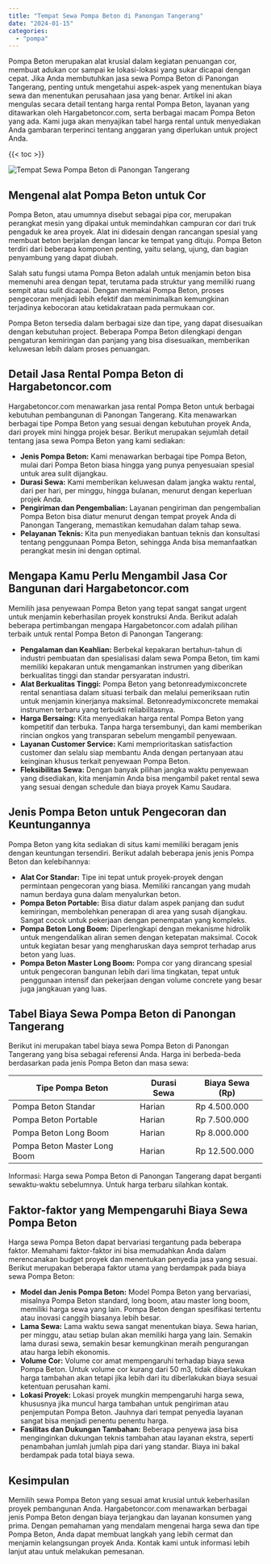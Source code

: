 ```yaml
---
title: "Tempat Sewa Pompa Beton di Panongan Tangerang"
date: "2024-01-15"
categories: 
  - "pompa"
---
```




Pompa Beton merupakan alat krusial dalam kegiatan penuangan cor, membuat adukan cor sampai ke lokasi-lokasi yang sukar dicapai dengan cepat. Jika Anda membutuhkan jasa sewa Pompa Beton di Panongan Tangerang, penting untuk mengetahui aspek-aspek yang menentukan biaya sewa dan menentukan perusahaan jasa yang benar. Artikel ini akan mengulas secara detail tentang harga rental Pompa Beton, layanan yang ditawarkan oleh Hargabetoncor.com, serta berbagai macam Pompa Beton yang ada. Kami juga akan menyajikan tabel harga rental untuk menyediakan Anda gambaran terperinci tentang anggaran yang diperlukan untuk project Anda.

{{< toc >}}

![Tempat Sewa Pompa Beton di Panongan Tangerang](https://hargareadymixid.github.io/pompa/concrete-pump%20(12).png)

## Mengenal alat Pompa Beton untuk Cor

Pompa Beton, atau umumnya disebut sebagai pipa cor, merupakan perangkat mesin yang dipakai untuk memindahkan campuran cor dari truk pengaduk ke area proyek. Alat ini didesain dengan rancangan spesial yang membuat beton berjalan dengan lancar ke tempat yang dituju. Pompa Beton terdiri dari beberapa komponen penting, yaitu selang, ujung, dan bagian penyambung yang dapat diubah.

Salah satu fungsi utama Pompa Beton adalah untuk menjamin beton bisa memenuhi area dengan tepat, terutama pada struktur yang memiliki ruang sempit atau sulit dicapai. Dengan memakai Pompa Beton, proses pengecoran menjadi lebih efektif dan meminimalkan kemungkinan terjadinya kebocoran atau ketidakrataan pada permukaan cor.

Pompa Beton tersedia dalam berbagai size dan tipe, yang dapat disesuaikan dengan kebutuhan project. Beberapa Pompa Beton dilengkapi dengan pengaturan kemiringan dan panjang yang bisa disesuaikan, memberikan keluwesan lebih dalam proses penuangan.

## Detail Jasa Rental Pompa Beton di Hargabetoncor.com

Hargabetoncor.com menawarkan jasa rental Pompa Beton untuk berbagai kebutuhan pembangunan di Panongan Tangerang. Kita menawarkan berbagai tipe Pompa Beton yang sesuai dengan kebutuhan proyek Anda, dari proyek mini hingga projek besar. Berikut merupakan sejumlah detail tentang jasa sewa Pompa Beton yang kami sediakan:

- **Jenis Pompa Beton:** Kami menawarkan berbagai tipe Pompa Beton, mulai dari Pompa Beton biasa hingga yang punya penyesuaian spesial untuk area sulit dijangkau.
- **Durasi Sewa:** Kami memberikan keluwesan dalam jangka waktu rental, dari per hari, per minggu, hingga bulanan, menurut dengan keperluan projek Anda.
- **Pengiriman dan Pengembalian:** Layanan pengiriman dan pengembalian Pompa Beton bisa diatur menurut dengan tempat proyek Anda di Panongan Tangerang, memastikan kemudahan dalam tahap sewa.
- **Pelayanan Teknis:** Kita pun menyediakan bantuan teknis dan konsultasi tentang penggunaan Pompa Beton, sehingga Anda bisa memanfaatkan perangkat mesin ini dengan optimal.

## Mengapa Kamu Perlu Mengambil Jasa Cor Bangunan dari Hargabetoncor.com

Memilih jasa penyewaan Pompa Beton yang tepat sangat sangat urgent untuk menjamin keberhasilan proyek konstruksi Anda. Berikut adalah beberapa pertimbangan mengapa Hargabetoncor.com adalah pilihan terbaik untuk rental Pompa Beton di Panongan Tangerang:

- **Pengalaman dan Keahlian:** Berbekal kepakaran bertahun-tahun di industri pembuatan dan spesialisasi dalam sewa Pompa Beton, tim kami memiliki kepakaran untuk mengamankan instrumen yang diberikan berkualitas tinggi dan standar persyaratan industri.
- **Alat Berkualitas Tinggi:** Pompa Beton yang betonreadymixconcrete rental senantiasa dalam situasi terbaik dan melalui pemeriksaan rutin untuk menjamin kinerjanya maksimal. Betonreadymixconcrete memakai instrumen terbaru yang terbukti reliabilitasnya.
- **Harga Bersaing:** Kita menyediakan harga rental Pompa Beton yang kompetitif dan terbuka. Tanpa harga tersembunyi, dan kami memberikan rincian ongkos yang transparan sebelum mengambil penyewaan.
- **Layanan Customer Service:** Kami memprioritaskan satisfaction customer dan selalu siap membantu Anda dengan pertanyaan atau keinginan khusus terkait penyewaan Pompa Beton.
- **Fleksibilitas Sewa:** Dengan banyak pilihan jangka waktu penyewaan yang disediakan, kita menjamin Anda bisa mengambil paket rental sewa yang sesuai dengan schedule dan biaya proyek Kamu Saudara.

## Jenis Pompa Beton untuk Pengecoran dan Keuntungannya

Pompa Beton yang kita sediakan di situs kami memiliki beragam jenis dengan keuntungan tersendiri. Berikut adalah beberapa jenis jenis Pompa Beton dan kelebihannya:

- **Alat Cor Standar:** Tipe ini tepat untuk proyek-proyek dengan permintaan pengecoran yang biasa. Memiliki rancangan yang mudah namun berdaya guna dalam menyalurkan beton.
- **Pompa Beton Portable:** Bisa diatur dalam aspek panjang dan sudut kemiringan, membolehkan penerapan di area yang susah dijangkau. Sangat cocok untuk pekerjaan dengan penempatan yang kompleks.
- **Pompa Beton Long Boom:** Diperlengkapi dengan mekanisme hidrolik untuk mengendalikan aliran semen dengan ketepatan maksimal. Cocok untuk kegiatan besar yang mengharuskan daya semprot terhadap arus beton yang luas.
- **Pompa Beton Master Long Boom:** Pompa cor yang dirancang spesial untuk pengecoran bangunan lebih dari lima tingkatan, tepat untuk penggunaan intensif dan pekerjaan dengan volume concrete yang besar juga jangkauan yang luas.

## Tabel Biaya Sewa Pompa Beton di Panongan Tangerang

Berikut ini merupakan tabel biaya sewa Pompa Beton di Panongan Tangerang yang bisa sebagai referensi Anda. Harga ini berbeda-beda berdasarkan pada jenis Pompa Beton dan masa sewa:

| Tipe Pompa Beton | Durasi Sewa | Biaya Sewa (Rp) |
| --- | --- | --- |
| Pompa Beton Standar | Harian | Rp 4.500.000 |
| Pompa Beton Portable | Harian | Rp 7.500.000 |
| Pompa Beton Long Boom | Harian | Rp 8.000.000 |
| Pompa Beton Master Long Boom | Harian | Rp 12.500.000 |

Informasi: Harga sewa Pompa Beton di Panongan Tangerang dapat berganti sewaktu-waktu sebelumnya. Untuk harga terbaru silahkan kontak.

## Faktor-faktor yang Mempengaruhi Biaya Sewa Pompa Beton

Harga sewa Pompa Beton dapat bervariasi tergantung pada beberapa faktor. Memahami faktor-faktor ini bisa memudahkan Anda dalam merencanakan budget proyek dan menentukan penyedia jasa yang sesuai. Berikut merupakan beberapa faktor utama yang berdampak pada biaya sewa Pompa Beton:

- **Model dan Jenis Pompa Beton:** Model Pompa Beton yang bervariasi, misalnya Pompa Beton standard, long boom, atau master long boom, memiliki harga sewa yang lain. Pompa Beton dengan spesifikasi tertentu atau inovasi canggih biasanya lebih besar.
- **Lama Sewa:** Lama waktu sewa sangat menentukan biaya. Sewa harian, per minggu, atau setiap bulan akan memiliki harga yang lain. Semakin lama durasi sewa, semakin besar kemungkinan meraih pengurangan atau harga lebih ekonomis.
- **Volume Cor:** Volume cor amat mempengaruhi terhadap biaya sewa Pompa Beton. Untuk volume cor kurang dari 50 m3, tidak diberlakukan harga tambahan akan tetapi jika lebih dari itu diberlakukan biaya sesuai ketentuan perusahan kami.
- **Lokasi Proyek:** Lokasi proyek mungkin mempengaruhi harga sewa, khususnya jika muncul harga tambahan untuk pengiriman atau penjemputan Pompa Beton. Jauhnya dari tempat penyedia layanan sangat bisa menjadi penentu penentu harga.
- **Fasilitas dan Dukungan Tambahan:** Beberapa penyewa jasa bisa menginginkan dukungan teknis tambahan atau layanan ekstra, seperti penambahan jumlah jumlah pipa dari yang standar. Biaya ini bakal berdampak pada total biaya sewa.

## Kesimpulan

Memilih sewa Pompa Beton yang sesuai amat krusial untuk keberhasilan proyek pembangunan Anda. Hargabetoncor.com menawarkan berbagai jenis Pompa Beton dengan biaya terjangkau dan layanan konsumen yang prima. Dengan pemahaman yang mendalam mengenai harga sewa dan tipe Pompa Beton, Anda dapat membuat langkah yang lebih cermat dan menjamin kelangsungan proyek Anda. Kontak kami untuk informasi lebih lanjut atau untuk melakukan pemesanan.
